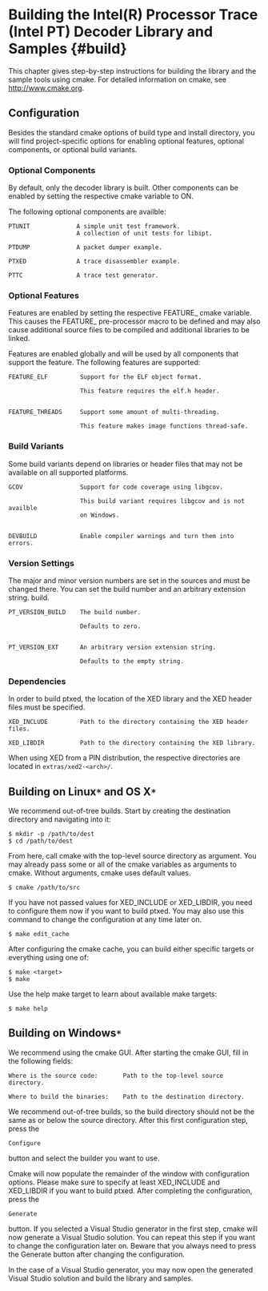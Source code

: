 Building the Intel(R) Processor Trace (Intel PT) Decoder Library and Samples {#build}
============================================================================

<!---
 ! Copyright (c) 2013-2018, Intel Corporation
 !
 ! Redistribution and use in source and binary forms, with or without
 ! modification, are permitted provided that the following conditions are met:
 !
 !  * Redistributions of source code must retain the above copyright notice,
 !    this list of conditions and the following disclaimer.
 !  * Redistributions in binary form must reproduce the above copyright notice,
 !    this list of conditions and the following disclaimer in the documentation
 !    and/or other materials provided with the distribution.
 !  * Neither the name of Intel Corporation nor the names of its contributors
 !    may be used to endorse or promote products derived from this software
 !    without specific prior written permission.
 !
 ! THIS SOFTWARE IS PROVIDED BY THE COPYRIGHT HOLDERS AND CONTRIBUTORS "AS IS"
 ! AND ANY EXPRESS OR IMPLIED WARRANTIES, INCLUDING, BUT NOT LIMITED TO, THE
 ! IMPLIED WARRANTIES OF MERCHANTABILITY AND FITNESS FOR A PARTICULAR PURPOSE
 ! ARE DISCLAIMED. IN NO EVENT SHALL THE COPYRIGHT OWNER OR CONTRIBUTORS BE
 ! LIABLE FOR ANY DIRECT, INDIRECT, INCIDENTAL, SPECIAL, EXEMPLARY, OR
 ! CONSEQUENTIAL DAMAGES (INCLUDING, BUT NOT LIMITED TO, PROCUREMENT OF
 ! SUBSTITUTE GOODS OR SERVICES; LOSS OF USE, DATA, OR PROFITS; OR BUSINESS
 ! INTERRUPTION) HOWEVER CAUSED AND ON ANY THEORY OF LIABILITY, WHETHER IN
 ! CONTRACT, STRICT LIABILITY, OR TORT (INCLUDING NEGLIGENCE OR OTHERWISE)
 ! ARISING IN ANY WAY OUT OF THE USE OF THIS SOFTWARE, EVEN IF ADVISED OF THE
 ! POSSIBILITY OF SUCH DAMAGE.
 !-->

This chapter gives step-by-step instructions for building the library and the
sample tools using cmake.  For detailed information on cmake, see
http://www.cmake.org.


## Configuration

Besides the standard cmake options of build type and install directory, you will
find project-specific options for enabling optional features, optional
components, or optional build variants.


### Optional Components

By default, only the decoder library is built.  Other components can be enabled
by setting the respective cmake variable to ON.

The following optional components are availble:

    PTUNIT             A simple unit test framework.
                       A collection of unit tests for libipt.

    PTDUMP             A packet dumper example.

    PTXED              A trace disassembler example.

    PTTC               A trace test generator.


### Optional Features

Features are enabled by setting the respective FEATURE_<name> cmake variable.
This causes the FEATURE_<name> pre-processor macro to be defined and may also
cause additional source files to be compiled and additional libraries to be
linked.

Features are enabled globally and will be used by all components that support
the feature.  The following features are supported:

    FEATURE_ELF         Support for the ELF object format.

                        This feature requires the elf.h header.


    FEATURE_THREADS     Support some amount of multi-threading.

                        This feature makes image functions thread-safe.


### Build Variants

Some build variants depend on libraries or header files that may not be
available on all supported platforms.

    GCOV                Support for code coverage using libgcov.

                        This build variant requires libgcov and is not availble
                        on Windows.


    DEVBUILD            Enable compiler warnings and turn them into errors.


### Version Settings

The major and minor version numbers are set in the sources and must be changed
there.  You can set the build number and an arbitrary extension string.
build.

    PT_VERSION_BUILD    The build number.

                        Defaults to zero.


    PT_VERSION_EXT      An arbitrary version extension string.

                        Defaults to the empty string.


### Dependencies

In order to build ptxed, the location of the XED library and the XED header
files must be specified.

    XED_INCLUDE         Path to the directory containing the XED header files.

    XED_LIBDIR          Path to the directory containing the XED library.


When using XED from a PIN distribution, the respective directories are located
in `extras/xed2-<arch>/`.


## Building on Linux``*`` and OS X``*``

We recommend out-of-tree builds.  Start by creating the destination directory
and navigating into it:

    $ mkdir -p /path/to/dest
    $ cd /path/to/dest


From here, call cmake with the top-level source directory as argument.  You may
already pass some or all of the cmake variables as arguments to cmake.  Without
arguments, cmake uses default values.

    $ cmake /path/to/src


If you have not passed values for XED_INCLUDE or XED_LIBDIR, you need to
configure them now if you want to build ptxed.  You may also use this command to
change the configuration at any time later on.

    $ make edit_cache


After configuring the cmake cache, you can build either specific targets or
everything using one of:

    $ make <target>
    $ make


Use the help make target to learn about available make targets:

    $ make help



## Building on Windows``*``

We recommend using the cmake GUI.  After starting the cmake GUI, fill in the
following fields:

    Where is the source code:       Path to the top-level source directory.

    Where to build the binaries:    Path to the destination directory.


We recommend out-of-tree builds, so the build directory should not be the same
as or below the source directory.  After this first configuration step, press
the

    Configure

button and select the builder you want to use.

Cmake will now populate the remainder of the window with configuration options.
Please make sure to specify at least XED_INCLUDE and XED_LIBDIR if you want to
build ptxed.  After completing the configuration, press the

    Generate

button.  If you selected a Visual Studio generator in the first step, cmake will
now generate a Visual Studio solution.  You can repeat this step if you want to
change the configuration later on.  Beware that you always need to press the
Generate button after changing the configuration.

In the case of a Visual Studio generator, you may now open the generated Visual
Studio solution and build the library and samples.
